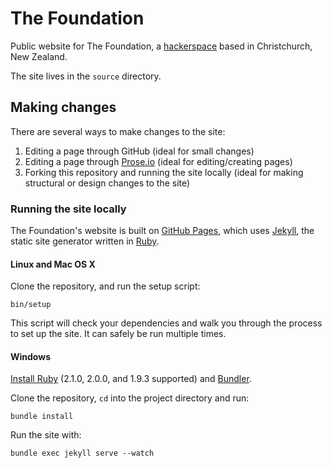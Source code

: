 # The Foundation

Public website for The Foundation, a [hackerspace](http://hackerspaces.org/wiki/Hackerspaces) based in Christchurch, New Zealand.

The site lives in the `source` directory.

## Making changes

There are several ways to make changes to the site:

1. Editing a page through GitHub (ideal for small changes)
2. Editing a page through [Prose.io](http://prose.io/) (ideal for editing/creating pages)
3. Forking this repository and running the site locally (ideal for making structural or design changes to the site)

### Running the site locally

The Foundation's website is built on [GitHub Pages](http://pages.github.com/), which uses [Jekyll](http://jekyllrb.com/), the static site generator written in [Ruby](http://ruby-lang.org).

#### Linux and Mac OS X

Clone the repository, and run the setup script:

    bin/setup

This script will check your dependencies and walk you through the process to set up the site. It can safely be run multiple times.

#### Windows

[Install Ruby](http://rubyinstaller.org/) (2.1.0, 2.0.0, and 1.9.3 supported) and [Bundler](http://gembundler.com/).

Clone the repository, `cd` into the project directory and run:

    bundle install

Run the site with:

    bundle exec jekyll serve --watch
